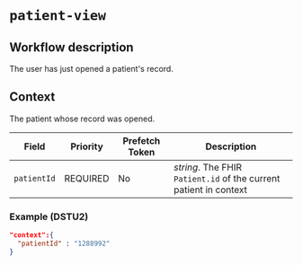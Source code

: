 # `patient-view`

## Workflow description

The user has just opened a patient's record.

## Context

The patient whose record was opened.

Field | Priority | Prefetch Token | Description
----- | -------- | ---- | ----
`patientId` | REQUIRED | No | *string*. The FHIR `Patient.id` of the current patient in context

### Example (DSTU2)

```json
"context":{
  "patientId" : "1288992"
}
```

